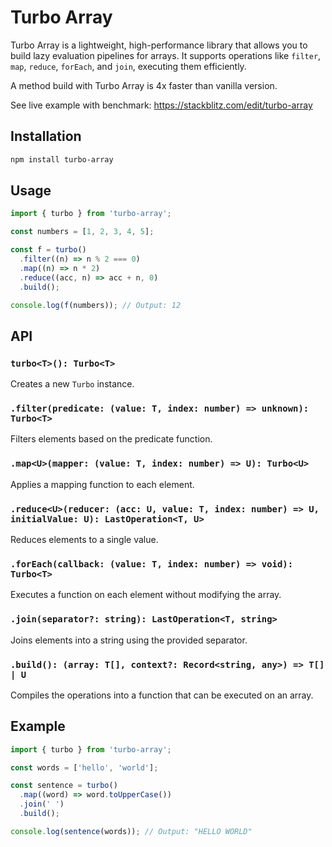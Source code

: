 # Turbo Array

Turbo Array is a lightweight, high-performance library that allows you to build lazy evaluation pipelines for arrays. It supports operations like `filter`, `map`, `reduce`, `forEach`, and `join`, executing them efficiently.

A method build with Turbo Array is 4x faster than vanilla version.

See live example with benchmark: https://stackblitz.com/edit/turbo-array

## Installation

```sh
npm install turbo-array
```

## Usage

```typescript
import { turbo } from 'turbo-array';

const numbers = [1, 2, 3, 4, 5];

const f = turbo()
  .filter((n) => n % 2 === 0)
  .map((n) => n * 2)
  .reduce((acc, n) => acc + n, 0)
  .build();

console.log(f(numbers)); // Output: 12
```

## API

### `turbo<T>(): Turbo<T>`

Creates a new `Turbo` instance.

### `.filter(predicate: (value: T, index: number) => unknown): Turbo<T>`

Filters elements based on the predicate function.

### `.map<U>(mapper: (value: T, index: number) => U): Turbo<U>`

Applies a mapping function to each element.

### `.reduce<U>(reducer: (acc: U, value: T, index: number) => U, initialValue: U): LastOperation<T, U>`

Reduces elements to a single value.

### `.forEach(callback: (value: T, index: number) => void): Turbo<T>`

Executes a function on each element without modifying the array.

### `.join(separator?: string): LastOperation<T, string>`

Joins elements into a string using the provided separator.

### `.build(): (array: T[], context?: Record<string, any>) => T[] | U`

Compiles the operations into a function that can be executed on an array.

## Example

```typescript
import { turbo } from 'turbo-array';

const words = ['hello', 'world'];

const sentence = turbo()
  .map((word) => word.toUpperCase())
  .join(' ')
  .build();

console.log(sentence(words)); // Output: "HELLO WORLD"
```
